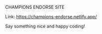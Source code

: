 CHAMPIONS ENDORSE SITE

Link: https://champions-endorse.netlify.app/

Say something nice and happy coding!
